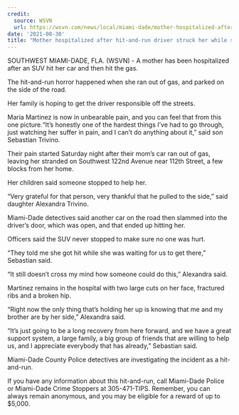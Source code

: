 ```yaml
---
credit:
  source: WSVN
  url: https://wsvn.com/news/local/miami-dade/mother-hospitalized-after-hit-and-run-driver-struck-her-while-stranded-without-gas-in-sw-miami-dade/
date: '2021-08-30'
title: "Mother hospitalized after hit-and-run driver struck her while stranded without gas in SW Miami-Dade"
---
```

SOUTHWEST MIAMI-DADE, FLA. (WSVN) - A mother has been hospitalized after an SUV hit her car and then hit the gas.

The hit-and-run horror happened when she ran out of gas, and parked on the side of the road.

Her family is hoping to get the driver responsible off the streets.

Maria Martinez is now in unbearable pain, and you can feel that from this one picture.“It’s honestly one of the hardest things I’ve had to go through, just watching her suffer in pain, and I can’t do anything about it,” said son Sebastian Trivino.

Their pain started Saturday night after their mom’s car ran out of gas, leaving her stranded on Southwest 122nd Avenue near 112th Street, a few blocks from her home.

Her children said someone stopped to help her.

“Very grateful for that person, very thankful that he pulled to the side,” said daughter Alexandra Trivino.

Miami-Dade detectives said another car on the road then slammed into the driver’s door, which was open, and that ended up hitting her.

Officers said the SUV never stopped to make sure no one was hurt.

“They told me she got hit while she was waiting for us to get there,” Sebastian said.

“It still doesn’t cross my mind how someone could do this,” Alexandra said.

Martinez remains in the hospital with two large cuts on her face, fractured ribs and a broken hip.

“Right now the only thing that’s holding her up is knowing that me and my brother are by her side,” Alexandra said.

“It’s just going to be a long recovery from here forward, and we have a great support system, a large family, a big group of friends that are willing to help us, and I appreciate everybody that has already,” Sebastian said.

Miami-Dade County Police detectives are investigating the incident as a hit-and-run.

If you have any information about this hit-and-run, call Miami-Dade Police or Miami-Dade Crime Stoppers at 305-471-TIPS. Remember, you can always remain anonymous, and you may be eligible for a reward of up to $5,000.
